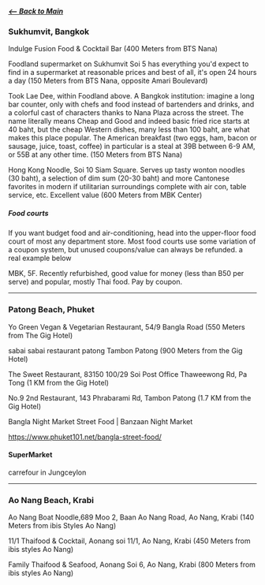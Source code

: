 ##### [<-- Back to Main](travel_Itinerary_main.md)

### Sukhumvit, Bangkok

Indulge Fusion Food & Cocktail Bar (400 Meters from BTS Nana)

Foodland supermarket on Sukhumvit Soi 5 has everything you'd expect to find in a supermarket at reasonable prices and best of all, it's open 24 hours a day (150 Meters from BTS Nana, opposite Amari Boulevard) 

Took Lae Dee, within Foodland above. A Bangkok institution: imagine a long bar counter, only with chefs and food instead of bartenders and drinks, and a colorful cast of characters thanks to Nana Plaza across the street. The name literally means Cheap and Good and indeed basic fried rice starts at 40 baht, but the cheap Western dishes, many less than 100 baht, are what makes this place popular. The American breakfast (two eggs, ham, bacon or sausage, juice, toast, coffee) in particular is a steal at 39B between 6-9 AM, or 55B at any other time. (150 Meters from BTS Nana)  

Hong Kong Noodle, Soi 10 Siam Square. Serves up tasty wonton noodles (30 baht), a selection of dim sum (20-30 baht) and more Cantonese favorites in modern if utilitarian surroundings complete with air con, table service, etc. Excellent value (600 Meters from MBK Center)  
##### Food courts

If you want budget food and air-conditioning, head into the upper-floor food court of most any department store. Most food courts use some variation of a coupon system, but unused coupons/value can always be refunded. a real example below   

MBK, 5F. Recently refurbished, good value for money (less than B50 per serve) and popular, mostly Thai food. Pay by coupon.  


***
### Patong Beach, Phuket

Yo Green Vegan & Vegetarian Restaurant, 54/9 Bangla Road (550 Meters from The Gig Hotel)

sabai sabai restaurant patong Tambon Patong (900 Meters from the Gig Hotel)

The Sweet Restaurant, 83150 100/29 Soi Post Office Thaweewong Rd, Pa Tong (1 KM from the Gig Hotel)

No.9 2nd Restaurant, 143 Phrabarami Rd, Tambon Patong (1.7 KM from the Gig Hotel)

Bangla Night Market Street Food | Banzaan Night Market

https://www.phuket101.net/bangla-street-food/  

#### SuperMarket

carrefour in Jungceylon
***

### Ao Nang Beach, Krabi

Ao Nang Boat Noodle,689 Moo 2, Baan Ao Nang Road, Ao Nang, Krabi (140 Meters from ibis Styles Ao Nang)

11/1 Thaifood & Cocktail, Aonang soi 11/1, Ao Nang, Krabi (450 Meters from ibis styles Ao Nang)

Family Thaifood & Seafood, Aonang Soi 6, Ao Nang, Krabi (800 Meters from ibis styles Ao Nang)









